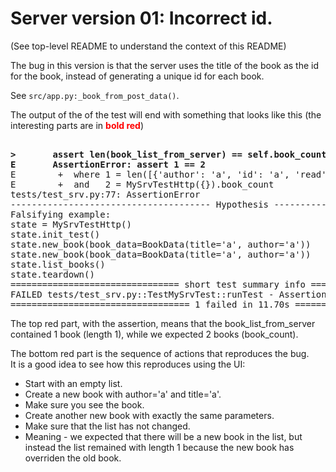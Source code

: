 # Server version 01: Incorrect id.
(See top-level README to understand the context of this README)

The bug in this version is that the server uses the title of the book as the id
for the book, instead of generating a unique id for each book.

See `src/app.py:_book_from_post_data()`.

The output of the of the test will end with something that looks like this
(the interesting parts are in <span style="color:red;">**bold red**</span>)

<!-- <style>
pre span{
    color:red;
    font-weight:bold;
}
</style> -->

<pre>
<b>
&gt;       assert len(book_list_from_server) == self.book_count
E       AssertionError: assert 1 == 2</b>
E        +  where 1 = len([{'author': 'a', 'id': 'a', 'read': False, 'title': 'a'}])
E        +  and   2 = MySrvTestHttp({}).book_count
tests/test_srv.py:77: AssertionError
-------------------------------------- Hypothesis ---------------------------------------
Falsifying example:
state = MySrvTestHttp()
state.init_test()
<span>state.new_book(book_data=BookData(title='a', author='a'))
state.new_book(book_data=BookData(title='a', author='a'))
state.list_books()</span>
state.teardown()
================================ short test summary info ================================
FAILED tests/test_srv.py::TestMySrvTest::runTest - AssertionError: assert 1 == 2
================================== 1 failed in 11.70s ===================================
</pre>

The top red part, with the assertion, means that the book_list_from_server contained 1 book (length 1), while we expected 2 books (book_count).

The bottom red part is the sequence of actions that reproduces the bug.<br>
It is a good idea to see how this reproduces using the UI:
- Start with an empty list.
- Create a new book with author='a' and title='a'.
- Make sure you see the book.
- Create another new book with exactly the same parameters.
- Make sure that the list has not changed.
- Meaning - we expected that there will be a new book in the list, but instead the list remained with length 1 because the new book has overriden the old book.
